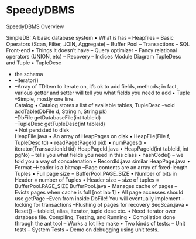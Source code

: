 SpeedyDBMS
==========
SpeedyDBMS Overview 

SimpleDB: A basic database system • What is has 
– Heapfiles 
– Basic Operators (Scan, Filter, JOIN, Aggregate) 
– Buffer Pool 
– Transactions 
– SQL Front-end • Things it doesn't have – Query optimizer – Fancy relational operators (UNION, etc)  – Recovery – Indices 
Module Diagram 
TupleDesc and Tuple 
• TupleDesc 
- the schema 
- –iterator() 
- –Array of TDItem to iterate on, it’s ok to add fields, methods; in fact, various getter and setter will tell you what fields you need to add • Tuple –Simple, mostly one line.     
Catalog 
• Catalog stores a list of available tables, TupleDesc –void addTable(DbFile d, String n, String pk)  
–DbFile getDatabaseFile(int tableid)  
–TupleDesc getTupleDesc(int tableid)  
• Not persisted to disk  
HeapFile.java 
• An array of HeapPages on disk 
• HeapFile(File f, TupleDesc td) 
• readPage(PageId pid) 
• numPages() 
• iterator(TransactionId tid) 
HeapPageId.java 
• HeapPageId(int tableId, int pgNo) – tells you what fields you need in this class 
• hashCode() – we told you a way of concatenation 
• RecordId.java similar 
HeapPage.java 
• Format –Header is a bitmap –Page contents are an array of fixed-length Tuples 
• Full page size =  BufferPool.PAGE_SIZE • Number of bits in Header = number of Tuples • Header size + size of tuples = BufferPool.PAGE_SIZE 
BufferPool.java 
• Manages cache of pages –Evicts pages when cache is full [not lab 1] 
• All page accesses should use getPage –Even from inside DbFile! You will eventually implement 
–locking for transactions –Flushing of pages for recovery 
SeqScan.java 
• Reset() – tableid, alias, iterator, tupld desc etc. 
• Need iterator over database file. 
Compiling, Testing, and Running 
• Compilation done through the ant tool – Works a lot like make
• Two kinds of tests:
– Unit tests 
– System Tests 
• Demo on debugging using unit tests.  
